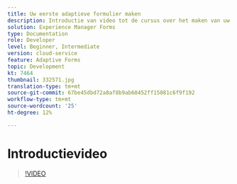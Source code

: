 ```yaml
---
title: Uw eerste adaptieve formulier maken
description: Introductie van video tot de cursus over het maken van uw eerste adaptieve formulier
solution: Experience Manager Forms
type: Documentation
role: Developer
level: Beginner, Intermediate
version: cloud-service
feature: Adaptive Forms
topic: Development
kt: 7464
thumbnail: 332571.jpg
translation-type: tm+mt
source-git-commit: 67be45dbd72a8af8b9ab60452ff15081c6f9f192
workflow-type: tm+mt
source-wordcount: '25'
ht-degree: 12%

---
```



# Introductievideo


>[!VIDEO](https://video.tv.adobe.com/v/332571?quality=12&learn=on)

